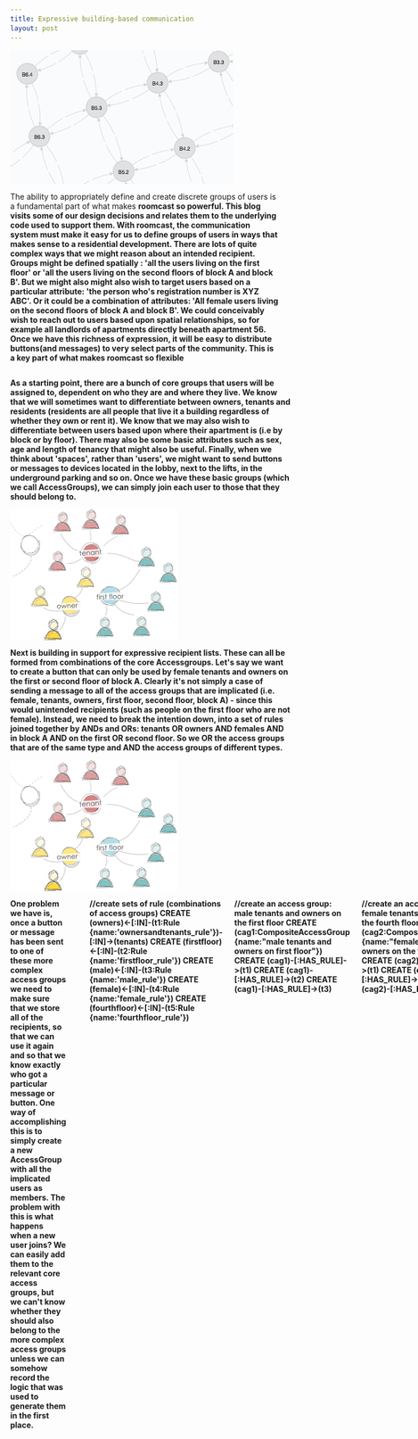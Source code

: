 ```yaml
---
title: Expressive building-based communication
layout: post
---
```

<div class="row">
  <div class="large-4 columns">
    <img src="/assets/img/buildinggraph.png"/>
  </div>
  <div class="large-6 columns">
    <p> The ability to appropriately define and create discrete groups of users is a fundamental part of what makes <strong>roomcast<strong> so powerful. This blog visits some of our design decisions and relates them to the underlying code used to support them.  With <strong>roomcast</strong>, the communication system must make it easy for us to define groups of users in ways that makes sense to a residential development.  There are lots of quite complex ways that we might reason about an intended recipient.  Groups might be defined spatially : 'all the users living on the first floor' or 'all the users living on the second floors of block A and block B'.  But we might also might also wish to target users based on a particular attribute: 'the person who's registration number is XYZ ABC'.  Or it could be a combination of attributes: 'All female users living on the second floors of block A and block B'.  We could conceivably wish to reach out to users based upon spatial relationships, so for example all landlords of apartments directly beneath apartment 56.   Once we have this richness of expression, it will be easy to distribute buttons(and messages) to very select parts of the community.  This is a key part of what makes <strong> roomcast </strong> so flexible </p>
  </div>
</div>
<div class="row">
  <div class="large-6 columns">
	<p>
		As a starting point, there are a bunch of core groups that users will be assigned to, dependent on who they are and where they live.  We know that we will sometimes want to differentiate between owners, tenants and residents (residents are all people that live it a building regardless of whether they own or rent it).  We know that we may also wish to differentiate between users based upon where their apartment is (i.e by block or by floor).   There may also be some basic attributes such as sex, age and length of tenancy that might also be useful.  Finally, when we think about 'spaces', rather than 'users', we might want to send buttons or messages to devices located in the lobby, next to the lifts, in the underground parking and so on.  Once we have these basic groups (which we call AccessGroups), we can simply join each user to those that they should belong to.
	</p>
  </div>

  <div class="large-4 columns">
	 <img src="/assets/img/accessgroups.png"/>
  </div>
</div>	

<div class="row">
	<div class="large-10 columns">
		 <p> Next is building in support for expressive recipient lists.  These can all be formed from combinations of the core Accessgroups.  Let's say we want to create a button that can only be used by female tenants and owners on the first or second floor of block A.  Clearly  it's not simply a case of sending a message to all of the access groups that are implicated (i.e. female, tenants, owners, first floor, second floor, block A) - since this would unintended recipients (such as people on the first floor who are not female). Instead, we need to break the intention down, into a set of rules joined together by ANDs and ORs: tenants <strong> OR </strong> owners <strong> AND </strong> females <strong> AND </strong> in block A <strong> AND </strong> on the first <strong> OR </strong> second floor. So we <strong>OR</strong> the access groups that are of the same type and <strong>AND</strong> the access groups of different types. </p>
	</div>

</div>  	

<div class="row">
	<div class="large-4 columns">
		 <img src="/assets/img/accessgroups.png"/>
	</div>
	<div class="large-6 columns">
		 <p> One problem we have is, once a button or message has been sent to one of these more complex access groups we need to make sure that we store all of the recipients, so that we can use it again and so that we know exactly who got a particular message or button.  One way of accomplishing this is to simply create a new AccessGroup with all the implicated users as members.  The problem with this is what happens when a new user joins?  We can easily add them to the relevant core access groups, but we can't know whether they should also belong to the more complex access groups unless we can somehow record the logic that was used to generate them in the first place. </p> 
		 
		 <p> To represent to rules that have been used to create one of these access groups, we can build a tree, with a root node.  All children of the root node will be ANDed together, and all children of those children will be ORed.  When a new user joins, we simply evaluate whether they exist in each of the AND branches (by ORing together all of the leaf nodes), and if they do, then they can be added.  To accomplish this with a cypher query, we do the following: for each of the AND branches, collect together all users that satisfy membership. Then return all users that are found at least once in each branch.  These are the users that satisfy the conditions of the rule.   In the following code we first create a bunch of rules which are just memberships of access groups.  We then create some CompositeAccessGroups - which are like AccessGroups except that they have a tree of the rules that were used to create them.  The final query shows how we then add the relevant users to the CompositeAccessGroups.
		 </p>
		 <p>
		 ````
//create sets of rule (combinations of access groups)
CREATE  (owners)<-[:IN]-(t1:Rule {name:'ownersandtenants_rule'})-[:IN]->(tenants)
CREATE  (firstfloor)<-[:IN]-(t2:Rule {name:'firstfloor_rule'})
CREATE  (male)<-[:IN]-(t3:Rule {name:'male_rule'})
CREATE  (female)<-[:IN]-(t4:Rule {name:'female_rule'})
CREATE  (fourthfloor)<-[:IN]-(t5:Rule {name:'fourthfloor_rule'})

//create an access group: male tenants and owners on the first floor
CREATE  (cag1:CompositeAccessGroup {name:"male tenants and owners on first floor"})
CREATE (cag1)-[:HAS_RULE]->(t1)
CREATE (cag1)-[:HAS_RULE]->(t2)
CREATE (cag1)-[:HAS_RULE]->(t3)

//create an access group: female tenants and owners on the fourth floor
CREATE  (cag2:CompositeAccessGroup {name:"female tenants and owners on the fourth floor"})
CREATE (cag2)-[:HAS_RULE]->(t1)
CREATE (cag2)-[:HAS_RULE]->(t4)
CREATE (cag2)-[:HAS_RULE]->(t5);

//now attach all relevant users to the compound access group.
MATCH (cag:CompositeAccessGroup)-[:HAS_RULE]->(r1:Rule)
WITH cag, collect(r1) as rules
WITH cag, rules, length(rules) as rulestosatisfy
UNWIND rules as rule
MATCH rule-[:IN]->ag<-[:BELONGS_TO]-(u:User)
WITH cag, rule, rulestosatisfy, collect(DISTINCT(u.userId)) as users
WITH cag, rulestosatisfy, collect({rule:rule, users:users}) as rules
UNWIND rules as users
WITH cag, rulestosatisfy, EXTRACT (user in users.users | user) AS extracted
UNWIND extracted as user
WITH cag, rulestosatisfy, user, length(FILTER(auser in collect(user)  WHERE auser = user)) as counted
WHERE counted = rulestosatisfy
MATCH (u:User {userId:user})
CREATE UNIQUE (u)-[:BELONGS_TO]->(cag);
		 
		 ````
	</p> 
	</div>
	
</div>   
  